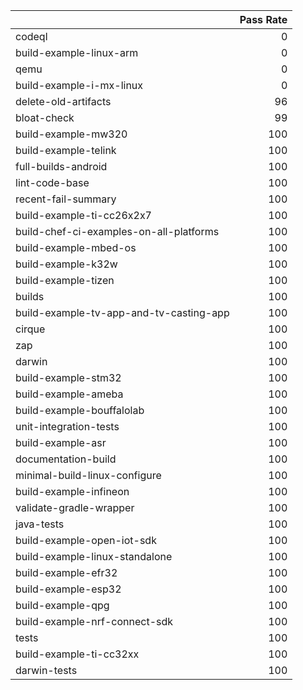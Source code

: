 |                                         |   Pass Rate |
|:----------------------------------------|------------:|
| codeql                                  |           0 |
| build-example-linux-arm                 |           0 |
| qemu                                    |           0 |
| build-example-i-mx-linux                |           0 |
| delete-old-artifacts                    |          96 |
| bloat-check                             |          99 |
| build-example-mw320                     |         100 |
| build-example-telink                    |         100 |
| full-builds-android                     |         100 |
| lint-code-base                          |         100 |
| recent-fail-summary                     |         100 |
| build-example-ti-cc26x2x7               |         100 |
| build-chef-ci-examples-on-all-platforms |         100 |
| build-example-mbed-os                   |         100 |
| build-example-k32w                      |         100 |
| build-example-tizen                     |         100 |
| builds                                  |         100 |
| build-example-tv-app-and-tv-casting-app |         100 |
| cirque                                  |         100 |
| zap                                     |         100 |
| darwin                                  |         100 |
| build-example-stm32                     |         100 |
| build-example-ameba                     |         100 |
| build-example-bouffalolab               |         100 |
| unit-integration-tests                  |         100 |
| build-example-asr                       |         100 |
| documentation-build                     |         100 |
| minimal-build-linux-configure           |         100 |
| build-example-infineon                  |         100 |
| validate-gradle-wrapper                 |         100 |
| java-tests                              |         100 |
| build-example-open-iot-sdk              |         100 |
| build-example-linux-standalone          |         100 |
| build-example-efr32                     |         100 |
| build-example-esp32                     |         100 |
| build-example-qpg                       |         100 |
| build-example-nrf-connect-sdk           |         100 |
| tests                                   |         100 |
| build-example-ti-cc32xx                 |         100 |
| darwin-tests                            |         100 |